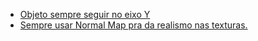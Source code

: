 * [Objeto sempre seguir no eixo Y](https://www.youtube.com/watch?v=dp3lZUDij6Y)
* [Sempre usar Normal Map pra da realismo nas texturas.](https://youtu.be/3-EonLZW5ko?t=1m38s)
